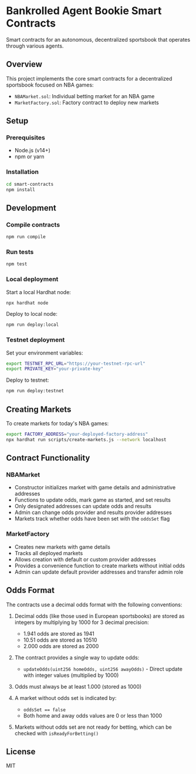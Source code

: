 # Bankrolled Agent Bookie Smart Contracts

Smart contracts for an autonomous, decentralized sportsbook that operates through various agents.

## Overview

This project implements the core smart contracts for a decentralized sportsbook focused on NBA games:

- `NBAMarket.sol`: Individual betting market for an NBA game
- `MarketFactory.sol`: Factory contract to deploy new markets

## Setup

### Prerequisites

- Node.js (v14+)
- npm or yarn

### Installation

```bash
cd smart-contracts
npm install
```

## Development

### Compile contracts

```bash
npm run compile
```

### Run tests

```bash
npm test
```

### Local deployment

Start a local Hardhat node:

```bash
npx hardhat node
```

Deploy to local node:

```bash
npm run deploy:local
```

### Testnet deployment

Set your environment variables:

```bash
export TESTNET_RPC_URL="https://your-testnet-rpc-url"
export PRIVATE_KEY="your-private-key"
```

Deploy to testnet:

```bash
npm run deploy:testnet
```

## Creating Markets

To create markets for today's NBA games:

```bash
export FACTORY_ADDRESS="your-deployed-factory-address"
npx hardhat run scripts/create-markets.js --network localhost
```

## Contract Functionality

### NBAMarket

- Constructor initializes market with game details and administrative addresses
- Functions to update odds, mark game as started, and set results
- Only designated addresses can update odds and results
- Admin can change odds provider and results provider addresses
- Markets track whether odds have been set with the `oddsSet` flag

### MarketFactory

- Creates new markets with game details
- Tracks all deployed markets
- Allows creation with default or custom provider addresses
- Provides a convenience function to create markets without initial odds
- Admin can update default provider addresses and transfer admin role

## Odds Format

The contracts use a decimal odds format with the following conventions:

1. Decimal odds (like those used in European sportsbooks) are stored as integers by multiplying by 1000 for 3 decimal precision:
   - 1.941 odds are stored as 1941
   - 10.51 odds are stored as 10510
   - 2.000 odds are stored as 2000

2. The contract provides a single way to update odds:
   - `updateOdds(uint256 homeOdds, uint256 awayOdds)` - Direct update with integer values (multiplied by 1000)

3. Odds must always be at least 1.000 (stored as 1000)

4. A market without odds set is indicated by:
   - `oddsSet == false`
   - Both home and away odds values are 0 or less than 1000

5. Markets without odds set are not ready for betting, which can be checked with `isReadyForBetting()`

## License

MIT